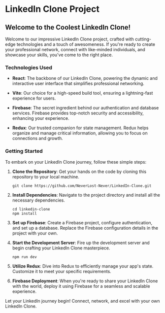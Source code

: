 # LinkedIn Clone Project

## Welcome to the Coolest LinkedIn Clone!

Welcome to our impressive LinkedIn Clone project, crafted with cutting-edge technologies and a touch of awesomeness. If you're ready to create your professional network, connect with like-minded individuals, and showcase your skills, you've come to the right place.

### Technologies Used

- **React**: The backbone of our LinkedIn Clone, powering the dynamic and interactive user interface that simplifies professional networking.

- **Vite**: Our choice for a high-speed build tool, ensuring a lightning-fast experience for users.

- **Firebase**: The secret ingredient behind our authentication and database services. Firebase provides top-notch security and accessibility, enhancing your experience.

- **Redux**: Our trusted companion for state management. Redux helps organize and manage critical information, allowing you to focus on connections and growth.

### Getting Started

To embark on your LinkedIn Clone journey, follow these simple steps:

1. **Clone the Repository**: Get your hands on the code by cloning this repository to your local machine.

   ```shell
   git clone https://github.com/NeverLost-Never/LinkedIn-Clone.git
   ```

2. **Install Dependencies**: Navigate to the project directory and install all the necessary dependencies.

   ```shell
   cd linkedin-clone
   npm install
   ```

3. **Set up Firebase**: Create a Firebase project, configure authentication, and set up a database. Replace the Firebase configuration details in the project with your own.

4. **Start the Development Server**: Fire up the development server and begin crafting your LinkedIn Clone masterpiece.

   ```shell
   npm run dev
   ```

5. **Utilize Redux**: Dive into Redux to efficiently manage your app's state. Customize it to meet your specific requirements.

6. **Firebase Deployment**: When you're ready to share your LinkedIn Clone with the world, deploy it using Firebase for a seamless and scalable experience.

Let your LinkedIn journey begin! Connect, network, and excel with your own LinkedIn Clone.
